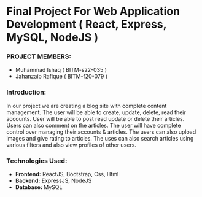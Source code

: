 # Final Project For Web Application Development ( React, Express, MySQL, NodeJS )

<h3>PROJECT MEMBERS: </h3>

<ul>

<li> Muhammad Ishaq ( BITM-s22-035 )</li>
<li> Jahanzaib Rafique ( BITM-f20-079 )</li>
</ul>

<h3>Introduction: </h3>

In our project we are creating a blog site with complete content management. The user
will be able to create, update, delete, read their accounts. User will be able to post read
update or delete their articles. Users can also comment on the articles. The user will
have complete control over managing their accounts & articles. The users can also
upload images and give rating to articles. The uses can also search articles using
various filters and also view profiles of other users.

<h3>Technologies Used:</h3>
<ul>

<li><strong>Frontend:</strong> ReactJS, Bootstrap, Css, Html </li>
<li><strong>Backend:</strong> ExpressJS, NodeJS </li>
<li><strong>Database:</strong> MySQL </li>

</ul>
